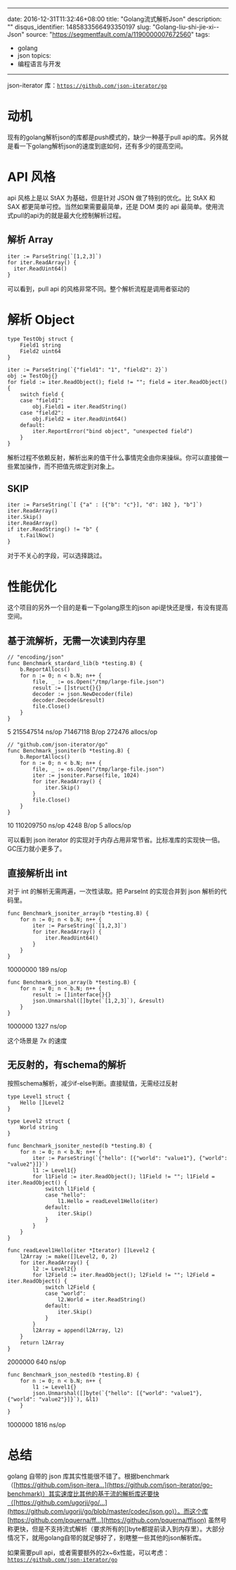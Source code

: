 
---
date: 2016-12-31T11:32:46+08:00
title: "Golang流式解析Json"
description: ""
disqus_identifier: 1485833566493350197
slug: "Golang-liu-shi-jie-xi--Json"
source: "https://segmentfault.com/a/1190000007672560"
tags: 
- golang 
- json 
topics:
- 编程语言与开发
---

json-iterator
库：[`https://github.com/json-iterator/go`](https://github.com/json-iterator/go)

动机
====

现有的golang解析json的库都是push模式的，缺少一种基于pull
api的库。另外就是看一下golang解析json的速度到底如何，还有多少的提高空间。

API 风格
========

api 风格上是以 StAX 为基础，但是针对 JSON 做了特别的优化。比 StAX 和 SAX
都更简单可控。当然如果需要最简单，还是 DOM 类的 api
最简单。使用流式pull的api为的就是最大化控制解析过程。

解析 Array
----------

    iter := ParseString(`[1,2,3]`)
    for iter.ReadArray() {
      iter.ReadUint64()
    }

可以看到，pull api 的风格非常不同。整个解析流程是调用者驱动的

解析 Object
===========

    type TestObj struct {
        Field1 string
        Field2 uint64
    }

    iter := ParseString(`{"field1": "1", "field2": 2}`)
    obj := TestObj{}
    for field := iter.ReadObject(); field != ""; field = iter.ReadObject() {
        switch field {
        case "field1":
            obj.Field1 = iter.ReadString()
        case "field2":
            obj.Field2 = iter.ReadUint64()
        default:
            iter.ReportError("bind object", "unexpected field")
        }
    }

解析过程不依赖反射，解析出来的值干什么事情完全由你来操纵。你可以直接做一些累加操作，而不把值先绑定到对象上。

SKIP
----

    iter := ParseString(`[ {"a" : [{"b": "c"}], "d": 102 }, "b"]`)
    iter.ReadArray()
    iter.Skip()
    iter.ReadArray()
    if iter.ReadString() != "b" {
        t.FailNow()
    }

对于不关心的字段，可以选择跳过。

性能优化
========

这个项目的另外一个目的是看一下golang原生的json
api是快还是慢，有没有提高空间。

基于流解析，无需一次读到内存里
------------------------------

    // "encoding/json"
    func Benchmark_stardard_lib(b *testing.B) {
        b.ReportAllocs()
        for n := 0; n < b.N; n++ {
            file, _ := os.Open("/tmp/large-file.json")
            result := []struct{}{}
            decoder := json.NewDecoder(file)
            decoder.Decode(&result)
            file.Close()
        }
    }

5 215547514 ns/op 71467118 B/op 272476 allocs/op

    // "github.com/json-iterator/go"
    func Benchmark_jsoniter(b *testing.B) {
        b.ReportAllocs()
        for n := 0; n < b.N; n++ {
            file, _ := os.Open("/tmp/large-file.json")
            iter := jsoniter.Parse(file, 1024)
            for iter.ReadArray() {
                iter.Skip()
            }
            file.Close()
        }
    }

10 110209750 ns/op 4248 B/op 5 allocs/op

可以看到 json iterator
的实现对于内存占用非常节省。比标准库的实现快一倍。GC压力就小更多了。

直接解析出 int
--------------

对于 int 的解析无需两遍，一次性读取。把 ParseInt 的实现合并到 json
解析的代码里。

    func Benchmark_jsoniter_array(b *testing.B) {
        for n := 0; n < b.N; n++ {
            iter := ParseString(`[1,2,3]`)
            for iter.ReadArray() {
                iter.ReadUint64()
            }
        }
    }

10000000 189 ns/op

    func Benchmark_json_array(b *testing.B) {
        for n := 0; n < b.N; n++ {
            result := []interface{}{}
            json.Unmarshal([]byte(`[1,2,3]`), &result)
        }
    }

1000000 1327 ns/op

这个场景是 7x 的速度

无反射的，有schema的解析
------------------------

按照schema解析，减少if-else判断。直接赋值，无需经过反射

    type Level1 struct {
        Hello []Level2
    }

    type Level2 struct {
        World string
    }

    func Benchmark_jsoniter_nested(b *testing.B) {
        for n := 0; n < b.N; n++ {
            iter := ParseString(`{"hello": [{"world": "value1"}, {"world": "value2"}]}`)
            l1 := Level1{}
            for l1Field := iter.ReadObject(); l1Field != ""; l1Field = iter.ReadObject() {
                switch l1Field {
                case "hello":
                    l1.Hello = readLevel1Hello(iter)
                default:
                    iter.Skip()
                }
            }
        }
    }

    func readLevel1Hello(iter *Iterator) []Level2 {
        l2Array := make([]Level2, 0, 2)
        for iter.ReadArray() {
            l2 := Level2{}
            for l2Field := iter.ReadObject(); l2Field != ""; l2Field = iter.ReadObject() {
                switch l2Field {
                case "world":
                    l2.World = iter.ReadString()
                default:
                    iter.Skip()
                }
            }
            l2Array = append(l2Array, l2)
        }
        return l2Array
    }

2000000 640 ns/op

    func Benchmark_json_nested(b *testing.B) {
        for n := 0; n < b.N; n++ {
            l1 := Level1{}
            json.Unmarshal([]byte(`{"hello": [{"world": "value1"}, {"world": "value2"}]}`), &l1)
        }
    }

1000000 1816 ns/op

总结
====

golang 自带的 json
库其实性能很不错了。根据benchmark（[https://github.com/json-itera...](https://github.com/json-iterator/go-benchmark)）其实速度比其他的基于流的解析库还要快（[https://github.com/ugorji/go/...](https://github.com/ugorji/go/blob/master/codec/json.go)）。而这个库
[https://github.com/pquerna/ff...](https://github.com/pquerna/ffjson)
虽然号称更快，但是不支持流式解析（要求所有的\[\]byte都提前读入到内存里）。大部分情况下，就用golang自带的就足够好了，别瞎整一些其他的json解析库。

如果需要pull
api，或者需要额外的2x\~6x性能，可以考虑：[`https://github.com/json-iterator/go`](https://github.com/json-iterator/go)

